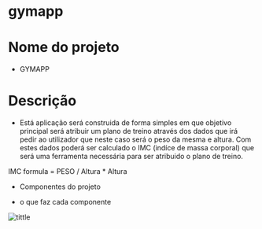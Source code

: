 # gymapp

# Nome do projeto 

- GYMAPP

# Descrição 

- Está aplicação será construida de forma simples em que objetivo principal 
será atribuir um plano de treino através dos dados que irá pedir ao utilizador que neste caso será o peso da mesma e altura.
Com estes dados poderá ser calculado o IMC (indíce de massa corporal) que será uma ferramenta necessária para ser atribuido o plano de treino.

IMC formula = PESO / Altura * Altura

- Componentes do projeto 

- o que faz cada componente 




![tittle](images/classifier-cobra.jpeg)

 